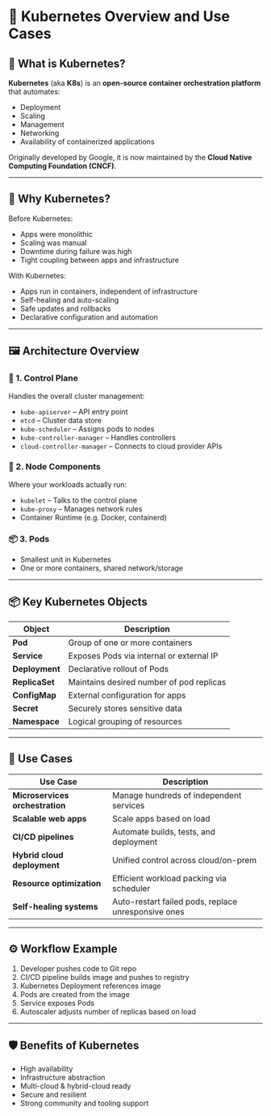 # 📘 Kubernetes Overview and Use Cases

## 🧠 What is Kubernetes?

**Kubernetes** (aka **K8s**) is an **open-source container orchestration platform** that automates:

- Deployment  
- Scaling  
- Management  
- Networking  
- Availability of containerized applications  

Originally developed by Google, it is now maintained by the **Cloud Native Computing Foundation (CNCF)**.

---

## 🧩 Why Kubernetes?

Before Kubernetes:

- Apps were monolithic
- Scaling was manual
- Downtime during failure was high
- Tight coupling between apps and infrastructure

With Kubernetes:

- Apps run in containers, independent of infrastructure
- Self-healing and auto-scaling
- Safe updates and rollbacks
- Declarative configuration and automation

---

## 🖼️ Architecture Overview

### 🔷 1. Control Plane

Handles the overall cluster management:

- `kube-apiserver` – API entry point  
- `etcd` – Cluster data store  
- `kube-scheduler` – Assigns pods to nodes  
- `kube-controller-manager` – Handles controllers  
- `cloud-controller-manager` – Connects to cloud provider APIs

### 🔶 2. Node Components

Where your workloads actually run:

- `kubelet` – Talks to the control plane  
- `kube-proxy` – Manages network rules  
- Container Runtime (e.g. Docker, containerd)

### 📦 3. Pods

- Smallest unit in Kubernetes
- One or more containers, shared network/storage

---

## 📦 Key Kubernetes Objects

| Object        | Description                                           |
|---------------|-------------------------------------------------------|
| **Pod**       | Group of one or more containers                      |
| **Service**   | Exposes Pods via internal or external IP             |
| **Deployment**| Declarative rollout of Pods                          |
| **ReplicaSet**| Maintains desired number of pod replicas             |
| **ConfigMap** | External configuration for apps                      |
| **Secret**    | Securely stores sensitive data                       |
| **Namespace** | Logical grouping of resources                        |

---

## 🚀 Use Cases

| Use Case                         | Description                                                      |
|----------------------------------|------------------------------------------------------------------|
| **Microservices orchestration** | Manage hundreds of independent services                          |
| **Scalable web apps**           | Scale apps based on load                                         |
| **CI/CD pipelines**             | Automate builds, tests, and deployment                           |
| **Hybrid cloud deployment**     | Unified control across cloud/on-prem                             |
| **Resource optimization**       | Efficient workload packing via scheduler                         |
| **Self-healing systems**        | Auto-restart failed pods, replace unresponsive ones              |

---

## ⚙️ Workflow Example

1. Developer pushes code to Git repo  
2. CI/CD pipeline builds image and pushes to registry  
3. Kubernetes Deployment references image  
4. Pods are created from the image  
5. Service exposes Pods  
6. Autoscaler adjusts number of replicas based on load  

---

## 🛡️ Benefits of Kubernetes

- High availability  
- Infrastructure abstraction  
- Multi-cloud & hybrid-cloud ready  
- Secure and resilient  
- Strong community and tooling support  
